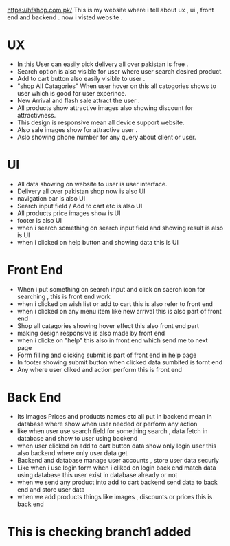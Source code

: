 https://hfshop.com.pk/ 
This is my website where i tell about ux , ui , front end and backend .
now i visted website .
# UX
 * In this User can easily pick delivery all  over pakistan is free .
 * Search option is also visible for user where user search desired product.
 * Add to cart button also easily visible to user .
 * "shop All Catagories" When user hover on this all catogories shows to user which is good for user experince.
 * New Arrival and flash sale attract the user .
 * All products show attractive images also showing discount for attractivness.
 * This design is responsive mean all device support website.
 * Also sale images show for attractive user .
 * Aslo showing phone number for any query about client or user.

# UI
 * All data showing on website to user is user interface.
 * Delivery all over pakistan shop now is also UI
 * navigation bar is also UI
 * Search input field / Add to cart etc is also UI
 * All products price images show is UI
 * footer is also UI
 * when i search something on search input field and showing result is also is UI
 * when i clicked on help button and showing data this is UI

# Front End 
 * When i put something on search input and click on saerch icon for searching , this is front end work
 * when i clicked on wish list or add to cart this is also refer to front end 
 * when i clicked on any menu item like new arrival this is also part of front end
 * Shop all catagories showing hover effect this also front end part
 * making design responsive is also made by front end 
 * when i clicke on "help" this also in front end which send me to next page 
 * Form filling and clicking submit is part of front end in help page
 * In footer showing submit button when clicked data sumbited is fornt end
 * Any where user cliked and action perform this is front end

# Back End
 * Its Images Prices and products names etc all put in backend mean in database where show when user needed or perform any action
 * like when user use search field for something search , data fetch in database and show to user using backend
 * when user clicked on add to cart button data show only login user this also backend where only user data get 
 * Backend and database manage user accounts  , store user data securly
 * Like when i use login form when i cliked on login back end match data using database this user exist in database already or not 
 * when we send any product into add to cart backend send data to back end and store user data 
 * when we add products things like images , discounts or prices this is back end
 # This is checking branch1 added 
